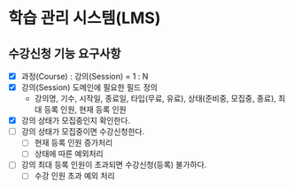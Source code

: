 # 학습 관리 시스템(LMS)

## 수강신청 기능 요구사항

- [x] 과정(Course) : 강의(Session) = 1 : N
- [x] 강의(Session) 도메인에 필요한 필드 정의
    - 강의명, 기수, 시작일, 종료일, 타입(무료, 유료), 상태(준비중, 모집중, 종료), 최대 등록 인원, 현재 등록 인원
- [x] 강의 상태가 모집중인지 확인한다.
- [ ] 강의 상태가 모집중이면 수강신청한다.
    - [ ] 현재 등록 인원 증가처리
    - [ ] 상태에 따른 예외처리
- [ ] 강의 최대 등록 인원이 초과되면 수강신청(등록) 불가하다.
    - [ ] 수강 인원 초과 예외 처리

